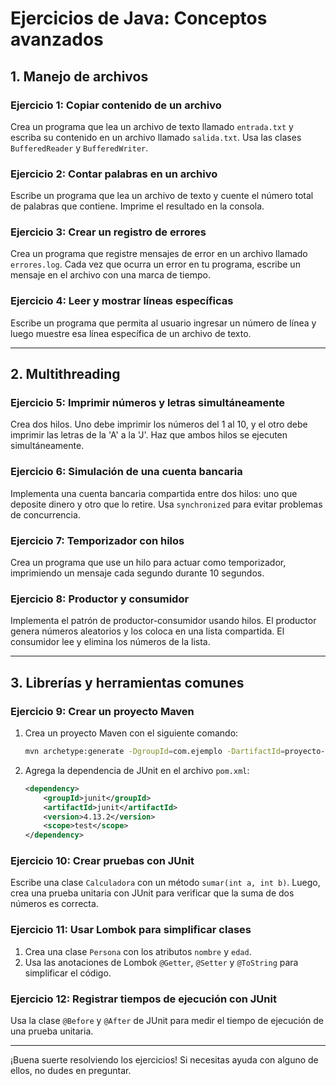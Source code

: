 
# Ejercicios de Java: Conceptos avanzados

## 1. Manejo de archivos

### Ejercicio 1: Copiar contenido de un archivo
Crea un programa que lea un archivo de texto llamado `entrada.txt` y escriba su contenido en un archivo llamado `salida.txt`. Usa las clases `BufferedReader` y `BufferedWriter`.

### Ejercicio 2: Contar palabras en un archivo
Escribe un programa que lea un archivo de texto y cuente el número total de palabras que contiene. Imprime el resultado en la consola.

### Ejercicio 3: Crear un registro de errores
Crea un programa que registre mensajes de error en un archivo llamado `errores.log`. Cada vez que ocurra un error en tu programa, escribe un mensaje en el archivo con una marca de tiempo.

### Ejercicio 4: Leer y mostrar líneas específicas
Escribe un programa que permita al usuario ingresar un número de línea y luego muestre esa línea específica de un archivo de texto.

---

## 2. Multithreading

### Ejercicio 5: Imprimir números y letras simultáneamente
Crea dos hilos. Uno debe imprimir los números del 1 al 10, y el otro debe imprimir las letras de la 'A' a la 'J'. Haz que ambos hilos se ejecuten simultáneamente.

### Ejercicio 6: Simulación de una cuenta bancaria
Implementa una cuenta bancaria compartida entre dos hilos: uno que deposite dinero y otro que lo retire. Usa `synchronized` para evitar problemas de concurrencia.

### Ejercicio 7: Temporizador con hilos
Crea un programa que use un hilo para actuar como temporizador, imprimiendo un mensaje cada segundo durante 10 segundos.

### Ejercicio 8: Productor y consumidor
Implementa el patrón de productor-consumidor usando hilos. El productor genera números aleatorios y los coloca en una lista compartida. El consumidor lee y elimina los números de la lista.

---

## 3. Librerías y herramientas comunes

### Ejercicio 9: Crear un proyecto Maven
1. Crea un proyecto Maven con el siguiente comando:
   ```bash
   mvn archetype:generate -DgroupId=com.ejemplo -DartifactId=proyecto-ejemplo -DarchetypeArtifactId=maven-archetype-quickstart -DinteractiveMode=false
   ```
2. Agrega la dependencia de JUnit en el archivo `pom.xml`:
   ```xml
   <dependency>
       <groupId>junit</groupId>
       <artifactId>junit</artifactId>
       <version>4.13.2</version>
       <scope>test</scope>
   </dependency>
   ```

### Ejercicio 10: Crear pruebas con JUnit
Escribe una clase `Calculadora` con un método `sumar(int a, int b)`. Luego, crea una prueba unitaria con JUnit para verificar que la suma de dos números es correcta.

### Ejercicio 11: Usar Lombok para simplificar clases
1. Crea una clase `Persona` con los atributos `nombre` y `edad`.
2. Usa las anotaciones de Lombok `@Getter`, `@Setter` y `@ToString` para simplificar el código.

### Ejercicio 12: Registrar tiempos de ejecución con JUnit
Usa la clase `@Before` y `@After` de JUnit para medir el tiempo de ejecución de una prueba unitaria.

---

¡Buena suerte resolviendo los ejercicios! Si necesitas ayuda con alguno de ellos, no dudes en preguntar.

